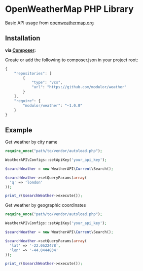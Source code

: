 # OpenWeatherMap PHP Library

Basic API usage from [openweathermap.org](http://openweathermap.org)

Installation
------------


**via [Composer](http://getcomposer.org/):**

Create or add the following to composer.json in your project root:
```javascript
{
    "repositories": [
        {
            "type": "vcs",
            "url": "https://github.com/modulor/weather"
        }
    ],
    "require": {
        "modulor/weather": "~1.0.0"
    }
}
```

Example
-------

Get weather by city name

```php
require_once("path/to/vendor/autoload.php");

WeatherAPI\Configs::setApiKey('your_api_key');

$searchWeather = new WeatherAPI\Current\Search();

$searchWeather->setQueryParams(array(
  'q' => 'london'
));

print_r($searchWeather->execute());
```

Get weather by geographic coordinates

```php
require_once("path/to/vendor/autoload.php");

WeatherAPI\Configs::setApiKey('your_api_key');

$searchWeather = new WeatherAPI\Current\Search();

$searchWeather->setQueryParams(array(
  'lat' => '-22.0622478',
  'lon' => '-44.0444834'
));

print_r($searchWeather->execute());
```
